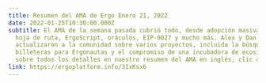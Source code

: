 ```yaml
---
title: Resumen del AMA de Ergo Enero 21, 2022
date: 2022-01-25T10:30:00.000Z
subtitle: El AMA de la semana pasada cubrió todo, desde adopción masiva, marketing
  hoja de ruta, ErgoScript, oráculos, EIP-0027 y mucho más. Alex y Dan también
  actualizaron a la comunidad sobre varios proyectos, incluida la búsqueda de más
  billeteras para Ergonautas y el compromiso de una incubadora de ecosistemas. Ponerse al día
  sobre todos los detalles en nuestro resumen del AMA en inglés, clic derecho y traducir para los que no hablen inglés!
link: https://ergoplatform.info/3IxKsx6
---
```

